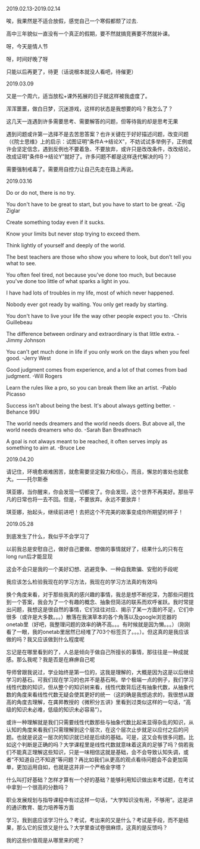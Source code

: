 2019.02.13-2019.02.14

唉，我果然是不适合放假，感觉自己一个寒假都颓了过去.

高中三年貌似一直没有一个真正的假期，要不然就搞竞赛要不然就补课。

呀，今天是情人节

呀，时间好晚了呀

只能以后再更了，待更（话说根本就没人看吧，待催更）

2019.03.09

又是一个周六，适当放松+课外拓展的日子就这样被我虚度了。

浑浑噩噩，做白日梦，沉迷游戏，这样的状态是我想要的吗？我怎么了？

这几天一连遇到许多需要思考、需要解答的问题，但等待我的却是思考无果

遇到问题或许第一选择不是去苦思答案？也许关键在于好好描述问题，改变问题（《院士思维》上的启示：试图证明“条件A->结论X”，不妨试试多举例子，正例或许会坚定信念，遇到反例也不要着急、不要放弃，或许只是改改条件，改改结论，改成证明“条件B->结论Y”就好了。许多问题不都是这样迭代解决的吗？）

需要强制戒毒了。需要用自控力让自己先走在路上再说。

2019.03.16

Do or do not, there is no try.

You don't have to be great to start, but you have to start to be great. -Zig Ziglar

Create something today even if it sucks.

Know your limits but never stop trying to exceed them.

Think lightly of yourself and deeply of the world.

The best teachers are those who show you where to look, but don't tell you what to see.

You often feel tired, not because you've done too much, but because you've done too little of what sparks a light in you.

I have had lots of troubles in my life, most of which never happened.

Nobody ever got ready by waiting. You only get ready by starting.

You don't have to live your life the way other people expect you to. -Chris Guillebeau

The difference between ordinary and extraordinary is that little extra. -Jimmy Johnson

You can't get much done in life if you only work on the days when you feel good. -Jerry West

Good judgment comes from experience, and a lot of that comes from bad judgment. -Will Rogers

Learn the rules like a pro, so you can break them like an artist. -Pablo Picasso

Success isn't about being the best. It's about always getting better. -Behance 99U

The world needs dreamers and the world needs doers. But above all, the world needs dreamers who do. -Sarah Ban Breathnach

A goal is not always meant to be reached, it often serves imply as something to aim at. -Bruce Lee

2019.04.20

请记住，环境愈艰难困苦，就愈需要坚定毅力和信心，而且，懈怠的害处也就愈大。——托尔斯泰

琪亚娜，当你醒来，你会发现一切都变了。你会发现，这个世界不再美好。那些平凡的日常也将一去不回。但是，不要放弃。永远不要放弃！

琪亚娜，抬起头，继续前进吧！去把这个不完美的故事变成你所期望的样子！

2019.05.28

到底发生了什么，我似乎不会学习了

以前我总是安慰自己，做好自己要做、想做的事情就好了，结果什么的只有在long run后才能显现

这会不会只是我的一个美好幻想、逃避竞争、一种自我欺骗、安慰的手段呢

我应该怎么检验我现在的学习方法，我现在的学习方法真的有效吗

换个角度来看，对于那些我真的感兴趣的事情，我总是想不断挖深，为那些问题找到一个答案，我会为了一个有趣的概念、抽象但简洁的联系而欢呼雀跃。我时常提出问题，我想这是很自然的事情，它们往往对应、揭示了某一方面的不足，它们中很多（或许是大多数。。。）散落在我演草本的各个角落以及google浏览器的onetab里（好吧，我整理问题的效率的确不高。。。有时候就是因为懒。。。）（刚刚看了一眼，我的onetab里居然已经堆了703个标签页了。。。）。但这真的是我应该做的吗？我又应该做到什么程度呢

忘记是在哪里看到的了，人总是倾向于做自己所擅长的事情，那往往是一种成就感。那么我呢？我是否是在麻痹自己呢

导师曾跟我说过，学业始终是第一位的，这我是理解的，大概是因为这是以后继续学习的基石。可我们现在学习的也并不是基石啊。举个极端一点的例子，我们学习线性代数的知识，但从整个的知识树来看，线性代数背后还有抽象代数，从抽象代数的角度来看线性代数无疑会使其更好的统一（这的确是我想追求的，我很想从跟高的角度去理解，在龚昇教授的《微积分五讲》里看到过类似这样的一句话，“高级的知识未必难，低级的知识未必容易”）。

或许一种理解就是我们只需要线性代数那些与抽象代数比起来显得杂乱的知识，从认知的角度来看我们只需理解到这个层次，在这个层次止步就足以应付之后的问题。也就是说这一层次的知识就已经是后续的基础。可是，这又会有很多问题。比如这个判断是正确的吗？大学课程里是线性代数就意味着这真的足够了吗？倘若我们不能真正理解这些知识，只是一味相信这就是基础，会不会导致认知失调，或者“不知道自己不知道”等问题？再比如我们从更高的观点看待问题会不会更加简单，更加运用自如，也就是这并非一个严格金字塔？

什么叫打好基础？怎样才算有一个好的基础？能够利用知识做出来考试题，在考试中拿到一个很高的分数吗？

职业发展规划与指导课程中有过这样一句话，“大学知识没有用，不够用”。这是讲的通识教育、能力培养等方面

学习，我到底应该学习什么？考试，考出来的又是什么？考试是手段，而不是结果，那么它的反馈又是什么？大学里查试卷很麻烦，这真的是反馈吗？



我的这些价值观是从哪里来的呢？

